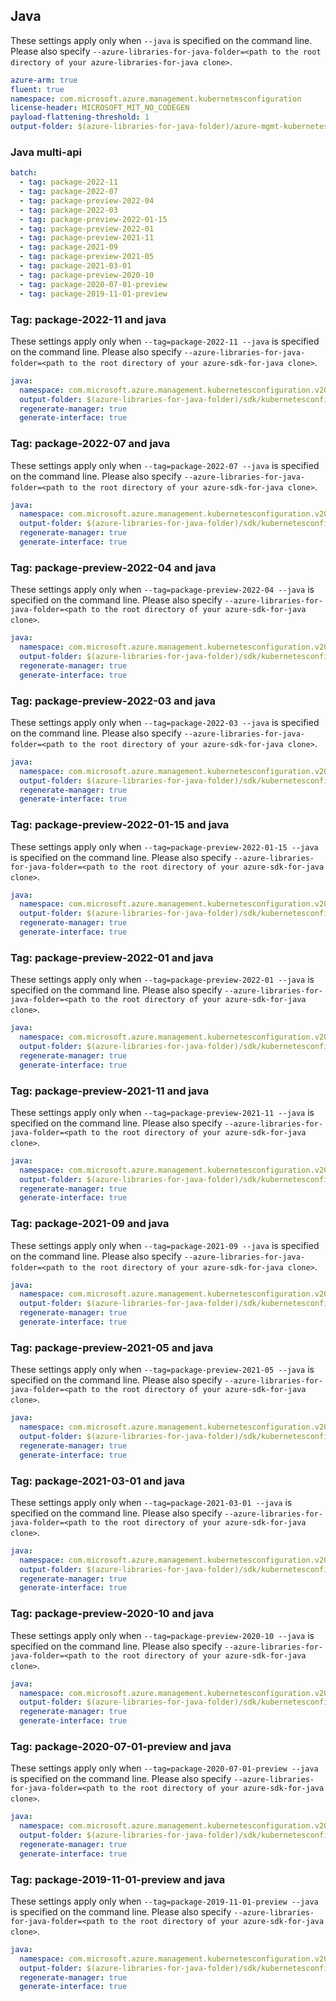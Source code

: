 ## Java

These settings apply only when `--java` is specified on the command line.
Please also specify `--azure-libraries-for-java-folder=<path to the root directory of your azure-libraries-for-java clone>`.

``` yaml $(java)
azure-arm: true
fluent: true
namespace: com.microsoft.azure.management.kubernetesconfiguration
license-header: MICROSOFT_MIT_NO_CODEGEN
payload-flattening-threshold: 1
output-folder: $(azure-libraries-for-java-folder)/azure-mgmt-kubernetesconfiguration
```

### Java multi-api

``` yaml $(java) && $(multiapi)
batch:
  - tag: package-2022-11
  - tag: package-2022-07
  - tag: package-preview-2022-04
  - tag: package-2022-03
  - tag: package-preview-2022-01-15
  - tag: package-preview-2022-01
  - tag: package-preview-2021-11
  - tag: package-2021-09
  - tag: package-preview-2021-05
  - tag: package-2021-03-01
  - tag: package-preview-2020-10
  - tag: package-2020-07-01-preview
  - tag: package-2019-11-01-preview
```

### Tag: package-2022-11 and java

These settings apply only when `--tag=package-2022-11 --java` is specified on the command line.
Please also specify `--azure-libraries-for-java-folder=<path to the root directory of your azure-sdk-for-java clone>`.

``` yaml $(tag) == 'package-2022-11' && $(java) && $(multiapi)
java:
  namespace: com.microsoft.azure.management.kubernetesconfiguration.v2022_11_01
  output-folder: $(azure-libraries-for-java-folder)/sdk/kubernetesconfiguration/mgmt-v2022_11_01
  regenerate-manager: true
  generate-interface: true
```

### Tag: package-2022-07 and java

These settings apply only when `--tag=package-2022-07 --java` is specified on the command line.
Please also specify `--azure-libraries-for-java-folder=<path to the root directory of your azure-sdk-for-java clone>`.

``` yaml $(tag) == 'package-2022-07' && $(java) && $(multiapi)
java:
  namespace: com.microsoft.azure.management.kubernetesconfiguration.v2022_07_01
  output-folder: $(azure-libraries-for-java-folder)/sdk/kubernetesconfiguration/mgmt-v2022_07_01
  regenerate-manager: true
  generate-interface: true
```

### Tag: package-preview-2022-04 and java

These settings apply only when `--tag=package-preview-2022-04 --java` is specified on the command line.
Please also specify `--azure-libraries-for-java-folder=<path to the root directory of your azure-sdk-for-java clone>`.

``` yaml $(tag) == 'package-preview-2022-04' && $(java) && $(multiapi)
java:
  namespace: com.microsoft.azure.management.kubernetesconfiguration.v2022_04_02_preview
  output-folder: $(azure-libraries-for-java-folder)/sdk/kubernetesconfiguration/mgmt-v2022_04_02_preview
  regenerate-manager: true
  generate-interface: true
```

### Tag: package-preview-2022-03 and java

These settings apply only when `--tag=package-2022-03 --java` is specified on the command line.
Please also specify `--azure-libraries-for-java-folder=<path to the root directory of your azure-sdk-for-java clone>`.

``` yaml $(tag) == 'package-2022-03' && $(java) && $(multiapi)
java:
  namespace: com.microsoft.azure.management.kubernetesconfiguration.v2022_03_01
  output-folder: $(azure-libraries-for-java-folder)/sdk/kubernetesconfiguration/mgmt-v2022_03_01
  regenerate-manager: true
  generate-interface: true
```

### Tag: package-preview-2022-01-15 and java

These settings apply only when `--tag=package-preview-2022-01-15 --java` is specified on the command line.
Please also specify `--azure-libraries-for-java-folder=<path to the root directory of your azure-sdk-for-java clone>`.

``` yaml $(tag) == 'package-preview-2022-01-15' && $(java) && $(multiapi)
java:
  namespace: com.microsoft.azure.management.kubernetesconfiguration.v2022_01_15_preview
  output-folder: $(azure-libraries-for-java-folder)/sdk/kubernetesconfiguration/mgmt-v2022_01_15_preview
  regenerate-manager: true
  generate-interface: true
```

### Tag: package-preview-2022-01 and java

These settings apply only when `--tag=package-preview-2022-01 --java` is specified on the command line.
Please also specify `--azure-libraries-for-java-folder=<path to the root directory of your azure-sdk-for-java clone>`.

``` yaml $(tag) == 'package-preview-2022-01' && $(java) && $(multiapi)
java:
  namespace: com.microsoft.azure.management.kubernetesconfiguration.v2022_01_01_preview
  output-folder: $(azure-libraries-for-java-folder)/sdk/kubernetesconfiguration/mgmt-v2022_01_01_preview
  regenerate-manager: true
  generate-interface: true
```

### Tag: package-preview-2021-11 and java

These settings apply only when `--tag=package-preview-2021-11 --java` is specified on the command line.
Please also specify `--azure-libraries-for-java-folder=<path to the root directory of your azure-sdk-for-java clone>`.

``` yaml $(tag) == 'package-preview-2021-11' && $(java) && $(multiapi)
java:
  namespace: com.microsoft.azure.management.kubernetesconfiguration.v2021_11_01_preview
  output-folder: $(azure-libraries-for-java-folder)/sdk/kubernetesconfiguration/mgmt-v2021_11_01_preview
  regenerate-manager: true
  generate-interface: true
```

### Tag: package-2021-09 and java

These settings apply only when `--tag=package-2021-09 --java` is specified on the command line.
Please also specify `--azure-libraries-for-java-folder=<path to the root directory of your azure-sdk-for-java clone>`.

``` yaml $(tag) == 'package-2021-09' && $(java) && $(multiapi)
java:
  namespace: com.microsoft.azure.management.kubernetesconfiguration.v2021_09_01
  output-folder: $(azure-libraries-for-java-folder)/sdk/kubernetesconfiguration/mgmt-v2021_09_01
  regenerate-manager: true
  generate-interface: true
```

### Tag: package-preview-2021-05 and java

These settings apply only when `--tag=package-preview-2021-05 --java` is specified on the command line.
Please also specify `--azure-libraries-for-java-folder=<path to the root directory of your azure-sdk-for-java clone>`.

``` yaml $(tag) == 'package-preview-2021-05' && $(java) && $(multiapi)
java:
  namespace: com.microsoft.azure.management.kubernetesconfiguration.v2021_05_01_preview
  output-folder: $(azure-libraries-for-java-folder)/sdk/kubernetesconfiguration/mgmt-v2021_05_01_preview
  regenerate-manager: true
  generate-interface: true
```

### Tag: package-2021-03-01 and java

These settings apply only when `--tag=package-2021-03-01 --java` is specified on the command line.
Please also specify `--azure-libraries-for-java-folder=<path to the root directory of your azure-sdk-for-java clone>`.

``` yaml $(tag) == 'package-2021-03-01' && $(java) && $(multiapi)
java:
  namespace: com.microsoft.azure.management.kubernetesconfiguration.v2021_03_01
  output-folder: $(azure-libraries-for-java-folder)/sdk/kubernetesconfiguration/mgmt_v2021_03_01
  regenerate-manager: true
  generate-interface: true
```

### Tag: package-preview-2020-10 and java

These settings apply only when `--tag=package-preview-2020-10 --java` is specified on the command line.
Please also specify `--azure-libraries-for-java-folder=<path to the root directory of your azure-sdk-for-java clone>`.

``` yaml $(tag) == 'package-preview-2020-10' && $(java) && $(multiapi)
java:
  namespace: com.microsoft.azure.management.kubernetesconfiguration.v2020_10_01_preview
  output-folder: $(azure-libraries-for-java-folder)/sdk/kubernetesconfiguration/mgmt-v2020_10_01_preview
  regenerate-manager: true
  generate-interface: true
```

### Tag: package-2020-07-01-preview and java

These settings apply only when `--tag=package-2020-07-01-preview --java` is specified on the command line.
Please also specify `--azure-libraries-for-java-folder=<path to the root directory of your azure-sdk-for-java clone>`.

``` yaml $(tag) == 'package-2020-07-01-preview' && $(java) && $(multiapi)
java:
  namespace: com.microsoft.azure.management.kubernetesconfiguration.v2020_07_01_preview
  output-folder: $(azure-libraries-for-java-folder)/sdk/kubernetesconfiguration/mgmt-v2020_07_01_preview
  regenerate-manager: true
  generate-interface: true
```

### Tag: package-2019-11-01-preview and java

These settings apply only when `--tag=package-2019-11-01-preview --java` is specified on the command line.
Please also specify `--azure-libraries-for-java-folder=<path to the root directory of your azure-sdk-for-java clone>`.

``` yaml $(tag) == 'package-2019-11-01-preview' && $(java) && $(multiapi)
java:
  namespace: com.microsoft.azure.management.kubernetesconfiguration.v2019_11_01_preview
  output-folder: $(azure-libraries-for-java-folder)/sdk/kubernetesconfiguration/mgmt-v2019_11_01_preview
  regenerate-manager: true
  generate-interface: true
```
